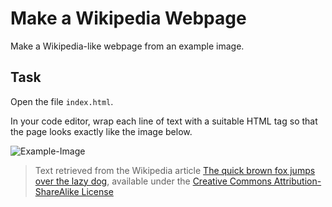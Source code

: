 # Make a Wikipedia Webpage

Make a Wikipedia-like webpage from an example image.

## Task

Open the file `index.html`.

In your code editor, wrap each line of text with a suitable HTML tag so that the page looks exactly like the image below.

![Example-Image](./reference.png)

> Text retrieved from the Wikipedia article [The quick brown fox jumps over the lazy dog](https://en.wikipedia.org/wiki/The_quick_brown_fox_jumps_over_the_lazy_dog), available under the [Creative Commons Attribution-ShareAlike License](https://creativecommons.org/licenses/by-sa/4.0/)
